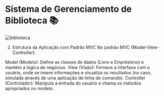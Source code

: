 # Sistema de Gerenciamento de Biblioteca 📚

![biblioteca](https://github.com/user-attachments/assets/2aafe9bc-0b67-4db4-9f1b-64c01cb3bf4a)



2) Estrutura da Aplicação com Padrão MVC
No padrão MVC (Model-View-Controller):

Model (Modelo): Define as classes de dados (Livro e Empréstimo) e mantém a lógica de negócios.
View (Visão): Fornece a interface com o usuário, onde se insere informações e visualiza os resultados (no caso, simulada através de uma aplicação de linha de comando).
Controller (Controlador): Manipula a entrada do usuário e chama os métodos apropriados no modelo.